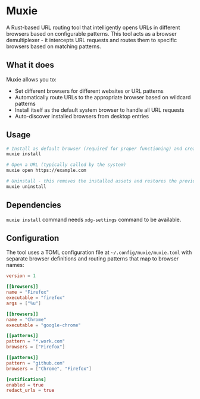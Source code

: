 # Muxie

A Rust-based URL routing tool that intelligently opens URLs in different browsers based on configurable patterns. This
tool acts as a browser demultiplexer - it intercepts URL requests and routes them to specific browsers based on matching
patterns.

## What it does

Muxie allows you to:

- Set different browsers for different websites or URL patterns
- Automatically route URLs to the appropriate browser based on wildcard patterns
- Install itself as the default system browser to handle all URL requests
- Auto-discover installed browsers from desktop entries

## Usage

```bash
# Install as default browser (required for proper functioning) and create basic configuration.
muxie install

# Open a URL (typically called by the system)
muxie open https://example.com

# Uninstall - this removes the installed assets and restores the previous default browser.
muxie uninstall
```

## Dependencies

`muxie install` command needs `xdg-settings` command to be available.

## Configuration

The tool uses a TOML configuration file at `~/.config/muxie/muxie.toml` with separate browser definitions and routing
patterns that map to browser names:

```toml
version = 1

[[browsers]]
name = "Firefox"
executable = "firefox"
args = ["%u"]

[[browsers]]
name = "Chrome"
executable = "google-chrome"

[[patterns]]
pattern = "*.work.com"
browsers = ["Firefox"]

[[patterns]]
pattern = "github.com"
browsers = ["Chrome", "Firefox"]

[notifications]
enabled = true
redact_urls = true
```
